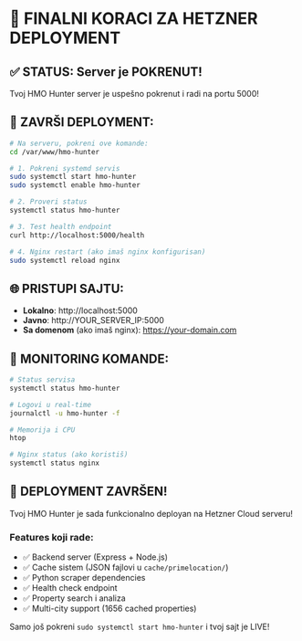 # 🏁 FINALNI KORACI ZA HETZNER DEPLOYMENT

## ✅ STATUS: Server je POKRENUT!

Tvoj HMO Hunter server je uspešno pokrenut i radi na portu 5000!

## 🔄 ZAVRŠI DEPLOYMENT:

```bash
# Na serveru, pokreni ove komande:
cd /var/www/hmo-hunter

# 1. Pokreni systemd servis
sudo systemctl start hmo-hunter
sudo systemctl enable hmo-hunter

# 2. Proveri status
systemctl status hmo-hunter

# 3. Test health endpoint
curl http://localhost:5000/health

# 4. Nginx restart (ako imaš nginx konfigurisan)
sudo systemctl reload nginx
```

## 🌐 PRISTUPI SAJTU:

- **Lokalno**: http://localhost:5000
- **Javno**: http://YOUR_SERVER_IP:5000
- **Sa domenom** (ako imaš nginx): https://your-domain.com

## 🔧 MONITORING KOMANDE:

```bash
# Status servisa
systemctl status hmo-hunter

# Logovi u real-time
journalctl -u hmo-hunter -f

# Memorija i CPU
htop

# Nginx status (ako koristiš)
systemctl status nginx
```

## 🎯 DEPLOYMENT ZAVRŠEN!

Tvoj HMO Hunter je sada funkcionalno deployan na Hetzner Cloud serveru!

### Features koji rade:
- ✅ Backend server (Express + Node.js)
- ✅ Cache sistem (JSON fajlovi u `cache/primelocation/`)  
- ✅ Python scraper dependencies
- ✅ Health check endpoint
- ✅ Property search i analiza
- ✅ Multi-city support (1656 cached properties)

Samo još pokreni `sudo systemctl start hmo-hunter` i tvoj sajt je LIVE!